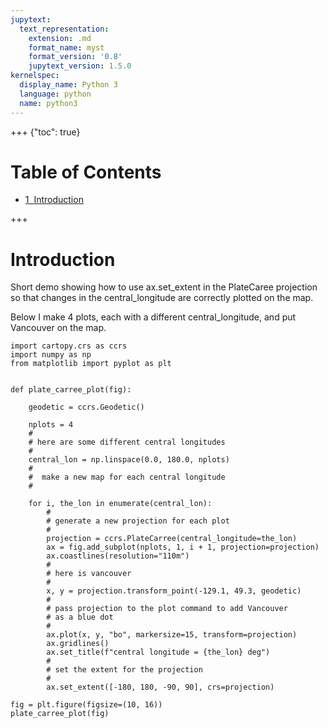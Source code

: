 ```yaml
---
jupytext:
  text_representation:
    extension: .md
    format_name: myst
    format_version: '0.8'
    jupytext_version: 1.5.0
kernelspec:
  display_name: Python 3
  language: python
  name: python3
---
```


+++ {"toc": true}

<h1>Table of Contents<span class="tocSkip"></span></h1>
<div class="toc"><ul class="toc-item"><li><span><a href="#Introduction" data-toc-modified-id="Introduction-1"><span class="toc-item-num">1&nbsp;&nbsp;</span>Introduction</a></span></li></ul></div>

+++

# Introduction

Short demo showing how to use ax.set_extent in the PlateCaree projection
so that changes in the central_longitude are correctly plotted on the map.

Below I make 4 plots, each with a different central_longitude, and put
Vancouver on the map.

```{code-cell}
import cartopy.crs as ccrs
import numpy as np
from matplotlib import pyplot as plt


def plate_carree_plot(fig):

    geodetic = ccrs.Geodetic()

    nplots = 4
    #
    # here are some different central longitudes
    #
    central_lon = np.linspace(0.0, 180.0, nplots)
    #
    #  make a new map for each central longitude
    #

    for i, the_lon in enumerate(central_lon):
        #
        # generate a new projection for each plot
        #
        projection = ccrs.PlateCarree(central_longitude=the_lon)
        ax = fig.add_subplot(nplots, 1, i + 1, projection=projection)
        ax.coastlines(resolution="110m")
        #
        # here is vancouver
        #
        x, y = projection.transform_point(-129.1, 49.3, geodetic)
        #
        # pass projection to the plot command to add Vancouver
        # as a blue dot
        #
        ax.plot(x, y, "bo", markersize=15, transform=projection)
        ax.gridlines()
        ax.set_title(f"central longitude = {the_lon} deg")
        #
        # set the extent for the projection
        #
        ax.set_extent([-180, 180, -90, 90], crs=projection)
```

```{code-cell}
fig = plt.figure(figsize=(10, 16))
plate_carree_plot(fig)
```

```{code-cell}

```
